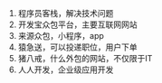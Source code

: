 1. 程序员客栈，解决技术问题
2. 开发宝众包平台，主要互联网网站
3. 来源众包，小程序，app
4. 猿急送，可以投递职位，用户下单
5. 猪八戒，什么外包的网站，不仅限于IT
6. 人人开发，企业级应用开发